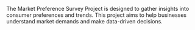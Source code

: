 The Market Preference Survey Project is designed to gather insights into consumer preferences and trends. This project aims to help businesses understand market demands and make data-driven decisions.
